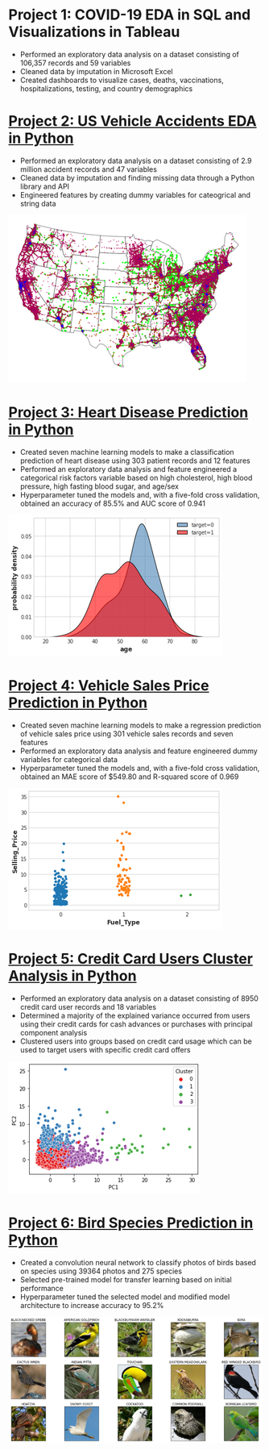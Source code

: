 # Project 1: COVID-19 EDA in SQL and Visualizations in Tableau
- Performed an exploratory data analysis on a dataset consisting of 106,357 records and 59 variables
- Cleaned data by imputation in Microsoft Excel
- Created dashboards to visualize cases, deaths, vaccinations, hospitalizations, testing, and country demographics


# [Project 2: US Vehicle Accidents EDA in Python](https://github.com/MichaelBryantDS/US-Vehicle-Accidents-EDA)
- Performed an exploratory data analysis on a dataset consisting of 2.9 million accident records and 47 variables
- Cleaned data by imputation and finding missing data through a Python library and API
- Engineered features by creating dummy variables for cateogrical and string data


<img src="Images/accident-severity-us-accidents.png">

# [Project 3: Heart Disease Prediction in Python](https://github.com/MichaelBryantDS/Heart-Disease-Prediction)
- Created seven machine learning models to make a classification prediction of heart disease using 303 patient records and 12 features
- Performed an exploratory data analysis and feature engineered a categorical risk factors variable based on high cholesterol, high blood pressure, high fasting blood sugar, and age/sex
- Hyperparameter tuned the models and, with a five-fold cross validation, obtained an accuracy of 85.5% and AUC score of 0.941

<img src="Images/age-den-ker-heart-disease.png">

# [Project 4: Vehicle Sales Price Prediction in Python](https://github.com/MichaelBryantDS/Vehicle-Sales-Price-Prediction)
- Created seven machine learning models to make a regression prediction of vehicle sales price using 301 vehicle sales records and seven features
- Performed an exploratory data analysis and feature engineered dummy variables for categorical data
- Hyperparameter tuned the models and, with a five-fold cross validation, obtained an MAE score of $549.80 and R-squared score of 0.969

<img src="Images/selling-price-fuel-type-vehicle-pred.png">

# [Project 5: Credit Card Users Cluster Analysis in Python](https://github.com/MichaelBryantDS/Credit-Card-Users-Cluster-Analysis)
- Performed an exploratory data analysis on a dataset consisting of 8950 credit card user records and 18 variables
- Determined a majority of the explained variance occurred from users using their credit cards for cash advances or purchases with principal component analysis
- Clustered users into groups based on credit card usage which can be used to target users with specific credit card offers

<img src="Images/clusters-credit-card-users.png">

# [Project 6: Bird Species Prediction in Python](https://github.com/MichaelBryantDS/Bird-Species-Prediction)
- Created a convolution neural network to classify photos of birds based on species using 39364 photos and 275 species
- Selected pre-trained model for transfer learning based on initial performance
- Hyperparameter tuned the selected model and modified model architecture to increase accuracy to 95.2%

<img src="Images/birds-classification.jpg">
